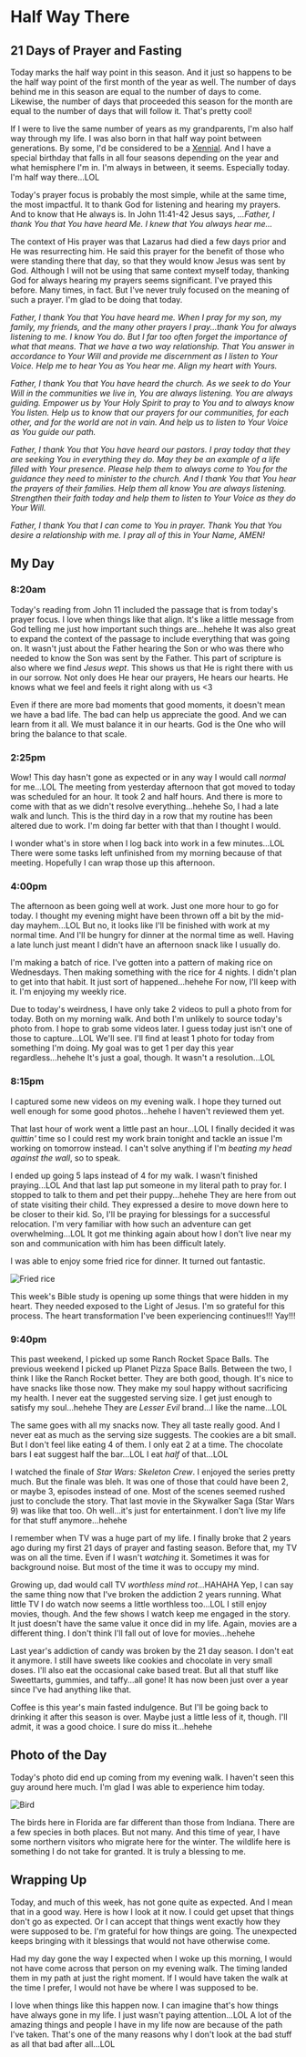 # Half Way There

## 21 Days of Prayer and Fasting

Today marks the half way point in this season. And it just so happens to be the half way point of the first month of the year as well. The number of days behind me in this season are equal to the number of days to come. Likewise, the number of days that proceeded this season for the month are equal to the number of days that will follow it. That's pretty cool!

If I were to live the same number of years as my grandparents, I'm also half way through my life. I was also born in that half way point between generations. By some, I'd be considered to be a [Xennial](https://en.wikipedia.org/wiki/Xennials). And I have a special birthday that falls in all four seasons depending on the year and what hemisphere I'm in. I'm always in between, it seems. Especially today. I'm half way there...LOL

Today's prayer focus is probably the most simple, while at the same time, the most impactful. It to thank God for listening and hearing my prayers. And to know that He always is. In John 11:41-42 Jesus says, *...Father, I thank You that You have heard Me. I knew that You always hear me...*

The context of His prayer was that Lazarus had died a few days prior and He was resurrecting him. He said this prayer for the benefit of those who were standing there that day, so that they would know Jesus was sent by God. Although I will not be using that same context myself today, thanking God for always hearing my prayers seems significant. I've prayed this before. Many times, in fact. But I've never truly focused on the meaning of such a prayer. I'm glad to be doing that today.

*Father, I thank You that You have heard me. When I pray for my son, my family, my friends, and the many other prayers I pray...thank You for always listening to me. I know You do. But I far too often forget the importance of what that means. That we have a two way relationship. That You answer in accordance to Your Will and provide me discernment as I listen to Your Voice. Help me to hear You as You hear me. Align my heart with Yours.*

*Father, I thank You that You have heard the church. As we seek to do Your Will in the communities we live in, You are always listening. You are always guiding. Empower us by Your Holy Spirit to pray to You and to always know You listen. Help us to know that our prayers for our communities, for each other, and for the world are not in vain. And help us to listen to Your Voice as You guide our path.*

*Father, I thank You that You have heard our pastors. I pray today that they are seeking You in everything they do. May they be an example of a life filled with Your presence. Please help them to always come to You for the guidance they need to minister to the church. And I thank You that You hear the prayers of their families. Help them all know You are always listening. Strengthen their faith today and help them to listen to Your Voice as they do Your Will.*

*Father, I thank You that I can come to You in prayer. Thank You that You desire a relationship with me. I pray all of this in Your Name, AMEN!*

## My Day

### 8:20am

Today's reading from John 11 included the passage that is from today's prayer focus. I love when things like that align. It's like a little message from God telling me just how important such things are...hehehe It was also great to expand the context of the passage to include everything that was going on. It wasn't just about the Father hearing the Son or who was there who needed to know the Son was sent by the Father. This part of scripture is also where we find *Jesus wept*. This shows us that He is right there with us in our sorrow. Not only does He hear our prayers, He hears our hearts. He knows what we feel and feels it right along with us <3

Even if there are more bad moments that good moments, it doesn't mean we have a bad life. The bad can help us appreciate the good. And we can learn from it all. We must balance it in our hearts. God is the One who will bring the balance to that scale.

### 2:25pm

Wow! This day hasn't gone as expected or in any way I would call *normal* for me...LOL The meeting from yesterday afternoon that got moved to today was scheduled for an hour. It took 2 and half hours. And there is more to come with that as we didn't resolve everything...hehehe So, I had a late walk and lunch. This is the third day in a row that my routine has been altered due to work. I'm doing far better with that than I thought I would.

I wonder what's in store when I log back into work in a few minutes...LOL There were some tasks left unfinished from my morning because of that meeting. Hopefully I can wrap those up this afternoon.

### 4:00pm

The afternoon as been going well at work. Just one more hour to go for today. I thought my evening might have been thrown off a bit by the mid-day mayhem...LOL But no, it looks like I'll be finished with work at my normal time. And I'll be hungry for dinner at the normal time as well. Having a late lunch just meant I didn't have an afternoon snack like I usually do.

I'm making a batch of rice. I've gotten into a pattern of making rice on Wednesdays. Then making something with the rice for 4 nights. I didn't plan to get into that habit. It just sort of happened...hehehe For now, I'll keep with it. I'm enjoying my weekly rice.

Due to today's weirdness, I have only take 2 videos to pull a photo from for today. Both on my morning walk. And both I'm unlikely to source today's photo from. I hope to grab some videos later. I guess today just isn't one of those to capture...LOL We'll see. I'll find at least 1 photo for today from something I'm doing. My goal was to get 1 per day this year regardless...hehehe It's just a goal, though. It wasn't a resolution...LOL

### 8:15pm

I captured some new videos on my evening walk. I hope they turned out well enough for some good photos...hehehe I haven't reviewed them yet.

That last hour of work went a little past an hour...LOL I finally decided it was *quittin'* time so I could rest my work brain tonight and tackle an issue I'm working on tomorrow instead. I can't solve anything if I'm *beating my head against the wall*, so to speak.

I ended up going 5 laps instead of 4 for my walk. I wasn't finished praying...LOL And that last lap put someone in my literal path to pray for. I stopped to talk to them and pet their puppy...hehehe They are here from out of state visiting their child. They expressed a desire to move down here to be closer to their kid. So, I'll be praying for blessings for a successful relocation. I'm very familiar with how such an adventure can get overwhelming...LOL It got me thinking again about how I don't live near my son and communication with him has been difficult lately.

I was able to enjoy some fried rice for dinner. It turned out fantastic.

![Fried rice](./media/IMG_5179.jpeg)

This week's Bible study is opening up some things that were hidden in my heart. They needed exposed to the Light of Jesus. I'm so grateful for this process. The heart transformation I've been experiencing continues!!! Yay!!!

### 9:40pm

This past weekend, I picked up some Ranch Rocket Space Balls. The previous weekend I picked up Planet Pizza Space Balls. Between the two, I think I like the Ranch Rocket better. They are both good, though. It's nice to have snacks like those now. They make my soul happy without sacrificing my health. I never eat the suggested serving size. I get just enough to satisfy my soul...hehehe They are *Lesser Evil* brand...I like the name...LOL

The same goes with all my snacks now. They all taste really good. And I never eat as much as the serving size suggests. The cookies are a bit small. But I don't feel like eating 4 of them. I only eat 2 at a time. The chocolate bars I eat suggest half the bar...LOL I eat *half* of that...LOL

I watched the finale of *Star Wars: Skeleton Crew*. I enjoyed the series pretty much. But the finale was bleh. It was one of those that could have been 2, or maybe 3, episodes instead of one. Most of the scenes seemed rushed just to conclude the story. That last movie in the Skywalker Saga (Star Wars 9) was like that too. Oh well...it's just for entertainment. I don't live my life for that stuff anymore...hehehe

I remember when TV was a huge part of my life. I finally broke that 2 years ago during my first 21 days of prayer and fasting season. Before that, my TV was on all the time. Even if I wasn't *watching* it. Sometimes it was for background noise. But most of the time it was to occupy my mind.

Growing up, dad would call TV *worthless mind rot*...HAHAHA Yep, I can say the same thing now that I've broken the addiction 2 years running. What little TV I do watch now seems a little worthless too...LOL I still enjoy movies, though. And the few shows I watch keep me engaged in the story. It just doesn't have the same value it once did in my life. Again, movies are a different thing. I don't think I'll fall out of love for movies...hehehe

Last year's addiction of candy was broken by the 21 day season. I don't eat it anymore. I still have sweets like cookies and chocolate in very small doses. I'll also eat the occasional cake based treat. But all that stuff like Sweettarts, gummies, and taffy...all gone! It has now been just over a year since I've had anything like that.

Coffee is this year's main fasted indulgence. But I'll be going back to drinking it after this season is over. Maybe just a little less of it, though. I'll admit, it was a good choice. I sure do miss it...hehehe

## Photo of the Day

Today's photo did end up coming from my evening walk. I haven't seen this guy around here much. I'm glad I was able to experience him today.

![Bird](./media/IMG_5183.jpeg)

The birds here in Florida are far different than those from Indiana. There are a few species in both places. But not many. And this time of year, I have some northern visitors who migrate here for the winter. The wildlife here is something I do not take for granted. It is truly a blessing to me.

## Wrapping Up

Today, and much of this week, has not gone quite as expected. And I mean that in a good way. Here is how I look at it now. I could get upset that things don't go as expected. Or I can accept that things went exactly how they were supposed to be. I'm grateful for how things are going. The unexpected keeps bringing with it blessings that would not have otherwise come.

Had my day gone the way I expected when I woke up this morning, I would not have come across that person on my evening walk. The timing landed them in my path at just the right moment. If I would have taken the walk at the time I prefer, I would not have be where I was supposed to be.

I love when things like this happen now. I can imagine that's how things have always gone in my life. I just wasn't paying attention...LOL A lot of the amazing things and people I have in my life now are because of the path I've taken. That's one of the many reasons why I don't look at the bad stuff as all that bad after all...LOL